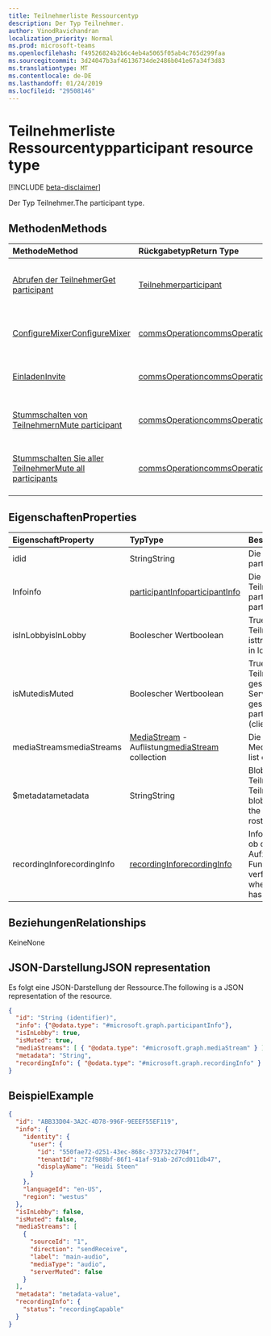 ```yaml
---
title: Teilnehmerliste Ressourcentyp
description: Der Typ Teilnehmer.
author: VinodRavichandran
localization_priority: Normal
ms.prod: microsoft-teams
ms.openlocfilehash: f49526824b2b6c4eb4a5065f05ab4c765d299faa
ms.sourcegitcommit: 3d24047b3af46136734de2486b041e67a34f3d83
ms.translationtype: MT
ms.contentlocale: de-DE
ms.lasthandoff: 01/24/2019
ms.locfileid: "29508146"
---
```

# <a name="participant-resource-type"></a><span data-ttu-id="27834-103">Teilnehmerliste Ressourcentyp</span><span class="sxs-lookup"><span data-stu-id="27834-103">participant resource type</span></span>

[!INCLUDE [beta-disclaimer](../../includes/beta-disclaimer.md)]

<span data-ttu-id="27834-104">Der Typ Teilnehmer.</span><span class="sxs-lookup"><span data-stu-id="27834-104">The participant type.</span></span>

## <a name="methods"></a><span data-ttu-id="27834-105">Methoden</span><span class="sxs-lookup"><span data-stu-id="27834-105">Methods</span></span>

| <span data-ttu-id="27834-106">Methode</span><span class="sxs-lookup"><span data-stu-id="27834-106">Method</span></span>                                                          | <span data-ttu-id="27834-107">Rückgabetyp</span><span class="sxs-lookup"><span data-stu-id="27834-107">Return Type</span></span>                              | <span data-ttu-id="27834-108">Beschreibung</span><span class="sxs-lookup"><span data-stu-id="27834-108">Description</span></span>                                       |
|:----------------------------------------------------------------|:-----------------------------------------|:--------------------------------------------------|
| [<span data-ttu-id="27834-109">Abrufen der Teilnehmer</span><span class="sxs-lookup"><span data-stu-id="27834-109">Get participant</span></span>](../api/participant-get.md)                    | [<span data-ttu-id="27834-110">Teilnehmer</span><span class="sxs-lookup"><span data-stu-id="27834-110">participant</span></span>](participant.md)            | <span data-ttu-id="27834-111">Lesen Sie die Eigenschaften des **Teilnehmers** -Objekts.</span><span class="sxs-lookup"><span data-stu-id="27834-111">Read properties of the **participant** object.</span></span>    |
| [<span data-ttu-id="27834-112">ConfigureMixer</span><span class="sxs-lookup"><span data-stu-id="27834-112">ConfigureMixer</span></span>](../api/participant-configuremixer.md)          | [<span data-ttu-id="27834-113">commsOperation</span><span class="sxs-lookup"><span data-stu-id="27834-113">commsOperation</span></span>](commsoperation.md)      | <span data-ttu-id="27834-114">Konfigurieren Sie den Teilnehmerliste Audiomixer.</span><span class="sxs-lookup"><span data-stu-id="27834-114">Configure the participant audio mixer.</span></span>            |
| [<span data-ttu-id="27834-115">Einladen</span><span class="sxs-lookup"><span data-stu-id="27834-115">Invite</span></span>](../api/participant-invite.md)                          | [<span data-ttu-id="27834-116">commsOperation</span><span class="sxs-lookup"><span data-stu-id="27834-116">commsOperation</span></span>](commsoperation.md)      | <span data-ttu-id="27834-117">Einladen eines Teilnehmers zu den Anruf.</span><span class="sxs-lookup"><span data-stu-id="27834-117">Invite a participant to the call.</span></span>                 |
| [<span data-ttu-id="27834-118">Stummschalten von Teilnehmern</span><span class="sxs-lookup"><span data-stu-id="27834-118">Mute participant</span></span>](../api/participant-mute.md)                  | [<span data-ttu-id="27834-119">commsOperation</span><span class="sxs-lookup"><span data-stu-id="27834-119">commsOperation</span></span>](commsoperation.md)      | <span data-ttu-id="27834-120">Stummschalten eines Teilnehmers im Gespräch.</span><span class="sxs-lookup"><span data-stu-id="27834-120">Mute a participant in a call.</span></span>                     |
| [<span data-ttu-id="27834-121">Stummschalten Sie aller Teilnehmer</span><span class="sxs-lookup"><span data-stu-id="27834-121">Mute all participants</span></span>](../api/participant-muteall.md)          | [<span data-ttu-id="27834-122">commsOperation</span><span class="sxs-lookup"><span data-stu-id="27834-122">commsOperation</span></span>](commsoperation.md)      | <span data-ttu-id="27834-123">Stummschalten Sie aller Teilnehmer an der Besprechung.</span><span class="sxs-lookup"><span data-stu-id="27834-123">Mute all the participants in the meeting.</span></span>         |

## <a name="properties"></a><span data-ttu-id="27834-124">Eigenschaften</span><span class="sxs-lookup"><span data-stu-id="27834-124">Properties</span></span>

| <span data-ttu-id="27834-125">Eigenschaft</span><span class="sxs-lookup"><span data-stu-id="27834-125">Property</span></span>             | <span data-ttu-id="27834-126">Typ</span><span class="sxs-lookup"><span data-stu-id="27834-126">Type</span></span>                                     | <span data-ttu-id="27834-127">Beschreibung</span><span class="sxs-lookup"><span data-stu-id="27834-127">Description</span></span>                                                  |
| :------------------- | :--------------------------------------- | :------------------------------------------------------------|
| <span data-ttu-id="27834-128">id</span><span class="sxs-lookup"><span data-stu-id="27834-128">id</span></span>                   | <span data-ttu-id="27834-129">String</span><span class="sxs-lookup"><span data-stu-id="27834-129">String</span></span>                                   | <span data-ttu-id="27834-130">Die Teilnehmer-Id.</span><span class="sxs-lookup"><span data-stu-id="27834-130">The participant id.</span></span>                                          |
| <span data-ttu-id="27834-131">Info</span><span class="sxs-lookup"><span data-stu-id="27834-131">info</span></span>                 | [<span data-ttu-id="27834-132">participantInfo</span><span class="sxs-lookup"><span data-stu-id="27834-132">participantInfo</span></span>](participantinfo.md)    | <span data-ttu-id="27834-133">Die Teilnehmer des Teilnehmers.</span><span class="sxs-lookup"><span data-stu-id="27834-133">The participant of the participant.</span></span>                          |
| <span data-ttu-id="27834-134">isInLobby</span><span class="sxs-lookup"><span data-stu-id="27834-134">isInLobby</span></span>            | <span data-ttu-id="27834-135">Boolescher Wert</span><span class="sxs-lookup"><span data-stu-id="27834-135">boolean</span></span>                                  | <span data-ttu-id="27834-136">True, wenn der Teilnehmer in der Lobby ist</span><span class="sxs-lookup"><span data-stu-id="27834-136">true if the participant is in lobby</span></span>                          |
| <span data-ttu-id="27834-137">isMuted</span><span class="sxs-lookup"><span data-stu-id="27834-137">isMuted</span></span>              | <span data-ttu-id="27834-138">Boolescher Wert</span><span class="sxs-lookup"><span data-stu-id="27834-138">boolean</span></span>                                  | <span data-ttu-id="27834-139">True, wenn der Teilnehmer stumm geschaltet ist (Client oder Server stumm geschaltet)</span><span class="sxs-lookup"><span data-stu-id="27834-139">true if the participant is muted (client or server muted)</span></span>    |
| <span data-ttu-id="27834-140">mediaStreams</span><span class="sxs-lookup"><span data-stu-id="27834-140">mediaStreams</span></span>         | <span data-ttu-id="27834-141">[MediaStream](mediastream.md) -Auflistung</span><span class="sxs-lookup"><span data-stu-id="27834-141">[mediaStream](mediastream.md) collection</span></span> | <span data-ttu-id="27834-142">Die Liste der Mediendatenströme.</span><span class="sxs-lookup"><span data-stu-id="27834-142">The list of media streams.</span></span>                                   |
| <span data-ttu-id="27834-143">$metadata</span><span class="sxs-lookup"><span data-stu-id="27834-143">metadata</span></span>             | <span data-ttu-id="27834-144">String</span><span class="sxs-lookup"><span data-stu-id="27834-144">String</span></span>                                   | <span data-ttu-id="27834-145">Blob-Daten von den Teilnehmer in der Teilnehmerliste einer</span><span class="sxs-lookup"><span data-stu-id="27834-145">A blob of data provided by the participant in the roster</span></span>     |
| <span data-ttu-id="27834-146">recordingInfo</span><span class="sxs-lookup"><span data-stu-id="27834-146">recordingInfo</span></span>        | [<span data-ttu-id="27834-147">recordingInfo</span><span class="sxs-lookup"><span data-stu-id="27834-147">recordingInfo</span></span>](recordinginfo.md)        | <span data-ttu-id="27834-148">Informationen zu gibt an, ob der Teilnehmer Aufzeichnung Funktionalität verfügt.</span><span class="sxs-lookup"><span data-stu-id="27834-148">Information on whether the participant has recording capability.</span></span> |

## <a name="relationships"></a><span data-ttu-id="27834-149">Beziehungen</span><span class="sxs-lookup"><span data-stu-id="27834-149">Relationships</span></span>
<span data-ttu-id="27834-150">Keine</span><span class="sxs-lookup"><span data-stu-id="27834-150">None</span></span>

## <a name="json-representation"></a><span data-ttu-id="27834-151">JSON-Darstellung</span><span class="sxs-lookup"><span data-stu-id="27834-151">JSON representation</span></span>

<span data-ttu-id="27834-152">Es folgt eine JSON-Darstellung der Ressource.</span><span class="sxs-lookup"><span data-stu-id="27834-152">The following is a JSON representation of the resource.</span></span>

<!-- {
  "blockType": "resource",
  "optionalProperties": [

  ],
  "@odata.type": "microsoft.graph.participant"
}-->
```json
{
  "id": "String (identifier)",
  "info": {"@odata.type": "#microsoft.graph.participantInfo"},
  "isInLobby": true,
  "isMuted": true,
  "mediaStreams": [ { "@odata.type": "#microsoft.graph.mediaStream" } ],
  "metadata": "String",
  "recordingInfo": { "@odata.type": "#microsoft.graph.recordingInfo" }
}
```

## <a name="example"></a><span data-ttu-id="27834-153">Beispiel</span><span class="sxs-lookup"><span data-stu-id="27834-153">Example</span></span>

<!-- {
  "blockType": "example",
  "@odata.type": "microsoft.graph.participant"
}-->
```json
{
  "id": "ABB33D04-3A2C-4D78-996F-9EEEF55EF119",
  "info": {
    "identity": {
      "user": {
        "id": "550fae72-d251-43ec-868c-373732c2704f",
        "tenantId": "72f988bf-86f1-41af-91ab-2d7cd011db47",
        "displayName": "Heidi Steen"
      }
    },
    "languageId": "en-US",
    "region": "westus"
  },
  "isInLobby": false,
  "isMuted": false,
  "mediaStreams": [
    {
      "sourceId": "1",
      "direction": "sendReceive",
      "label": "main-audio",
      "mediaType": "audio",
      "serverMuted": false
    }
  ],
  "metadata": "metadata-value",
  "recordingInfo": {
    "status": "recordingCapable"
  }
}
```

<!-- uuid: 8fcb5dbc-d5aa-4681-8e31-b001d5168d79
2015-10-25 14:57:30 UTC -->
<!--
{
  "type": "#page.annotation",
  "description": "participant resource",
  "keywords": "",
  "section": "documentation",
  "tocPath": "",
  "suppressions": [
    "Error: /api-reference/beta/resources/participant.md:\r\n      Exception processing links.\r\n    System.ArgumentException: Link Definition was null. Link text: !INCLUDE [beta-disclaimer](../../includes/beta-disclaimer.md)\r\n      at ApiDoctor.Validation.DocFile.get_LinkDestinations()\r\n      at ApiDoctor.Validation.DocSet.ValidateLinks(Boolean includeWarnings, String[] relativePathForFiles, IssueLogger issues, Boolean requireFilenameCaseMatch, Boolean printOrphanedFiles)"
  ]
}
-->
